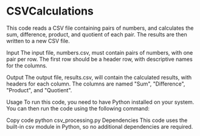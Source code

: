 # CSVCalculations
This code reads a CSV file containing pairs of numbers, and calculates the sum, difference, product, and quotient of each pair. The results are then written to a new CSV file.

Input
The input file, numbers.csv, must contain pairs of numbers, with one pair per row. The first row should be a header row, with descriptive names for the columns.

Output
The output file, results.csv, will contain the calculated results, with headers for each column. The columns are named "Sum", "Difference", "Product", and "Quotient".

Usage
To run this code, you need to have Python installed on your system. You can then run the code using the following command:

Copy code
python csv_processing.py
Dependencies
This code uses the built-in csv module in Python, so no additional dependencies are required.
